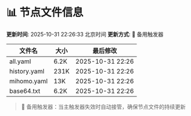 # 📊 节点文件信息

**更新时间**: 2025-10-31 22:26:33 北京时间
**更新方式**: 🔄 备用触发器

| 文件名 | 大小 | 最后修改 |
|--------|------|----------|
| all.yaml | 6.2K | 2025-10-31 22:26 |
| history.yaml | 231K | 2025-10-31 22:26 |
| mihomo.yaml | 13K | 2025-10-31 22:26 |
| base64.txt | 6.2K | 2025-10-31 22:26 |

> 🔄 备用触发器：当主触发器失效时自动接管，确保节点文件的持续更新
